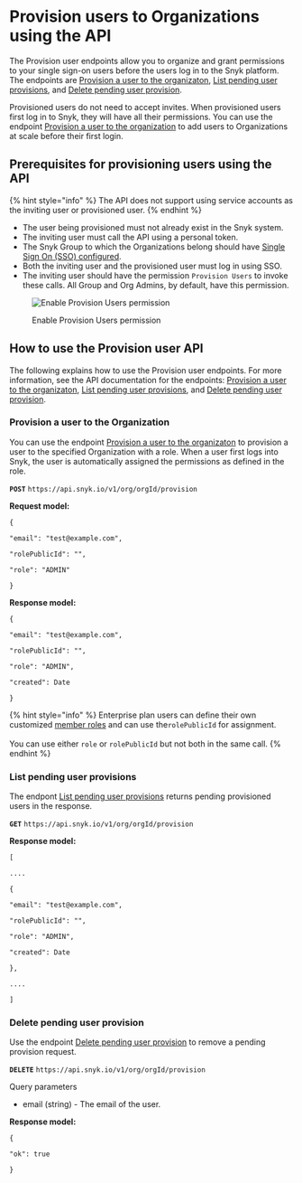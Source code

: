# Provision users to Organizations using the API

The Provision user endpoints allow you to organize and grant permissions to your single sign-on users before the users log in to the Snyk platform. The endpoints are [Provision a user to the organizaton](../../snyk-api/reference/organizations-v1.md#org-orgid-provision), [List pending user provisions](../../snyk-api/reference/organizations-v1.md#org-orgid-provision-1), and [Delete pending user provision](../../snyk-api/reference/organizations-v1.md#org-orgid-provision-2).

Provisioned users do not need to accept invites. When provisioned users first log in to Snyk, they will have all their permissions. You can use the endpoint [Provision a user to the organization](../../snyk-api/reference/organizations-v1.md#org-orgid-provision) to add users to Organizations at scale before their first login.

## Prerequisites for provisioning users using the API

{% hint style="info" %}
The API does not support using service accounts as the inviting user or provisioned user.
{% endhint %}

* The user being provisioned must not already exist in the Snyk system.
* The inviting user must call the API using a personal token.
* The Snyk Group to which the Organizations belong should have [Single Sign On (SSO) configured](../../enterprise-setup/single-sign-on-sso-for-authentication-to-snyk/).
* Both the inviting user and the provisioned user must log in using SSO.
* The inviting user should have the permission `Provision Users` to invoke these calls. All Group and Org Admins, by default, have this permission.

<figure><img src="../../.gitbook/assets/Screenshot 2022-09-09 at 09.57.17.png" alt="Enable Provision Users permission"><figcaption><p>Enable Provision Users permission</p></figcaption></figure>

## How to use the Provision user API

The following explains how to use the Provision user endpoints. For more information, see the API documentation for the endpoints: [Provision a user to the organizaton](../../snyk-api/reference/organizations-v1.md#org-orgid-provision), [List pending user provisions](../../snyk-api/reference/organizations-v1.md#org-orgid-provision-1), and [Delete pending user provision](../../snyk-api/reference/organizations-v1.md#org-orgid-provision-2).

### Provision a user to the Organization

You can use the endpoint [Provision a user to the organizaton](../../snyk-api/reference/organizations-v1.md#org-orgid-provision) to provision a user to the specified Organization with a role. When a user first logs into Snyk, the user is automatically assigned the permissions as defined in the role.

**`POST`** `https://api.snyk.io/v1/org/orgId/provision`

**Request model:**

`{`

`"email": "test@example.com",`

`"rolePublicId": "",`

`"role": "ADMIN"`

`}`

**Response model:**

`{`

`"email": "test@example.com",`

`"rolePublicId": "",`

`"role": "ADMIN",`

`"created": Date`

`}`

{% hint style="info" %}
Enterprise plan users can define their own customized [member roles](../user-roles/user-role-management.md) and can use the`rolePublicId` for assignment.\
\
You can use either `role` or `rolePublicId` but not both in the same call.
{% endhint %}

### List pending user provisions

The endpont [List pending user provisions](../../snyk-api/reference/organizations-v1.md#org-orgid-provision-1) returns pending provisioned users in the response.

**`GET`** `https://api.snyk.io/v1/org/orgId/provision`

**Response model:**

`[`

`....`

`{`

`"email": "test@example.com",`

`"rolePublicId": "",`

`"role": "ADMIN",`

`"created": Date`

`},`

`....`

`]`

### Delete pending user provision

Use the endpoint [Delete pending user provision](../../snyk-api/reference/organizations-v1.md#org-orgid-provision-2) to remove a pending provision request.

**`DELETE`** `https://api.snyk.io/v1/org/orgId/provision`

Query parameters

* email (string) - The email of the user.

**Response model:**

`{`

`"ok": true`

`}`
